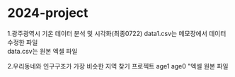 # 2024-project
1.광주광역시 기온 데이터 분석 및 시각화(최종0722) 
   data1.csv는 메모장에서 데이터 수정한 파일  
   data.csv는 원본 엑셀 파일    

2.우리동네와 인구구조가 가장 비슷한 지역 찾기 프로젝트
   age1
   age0 "엑셀 원본 파일
